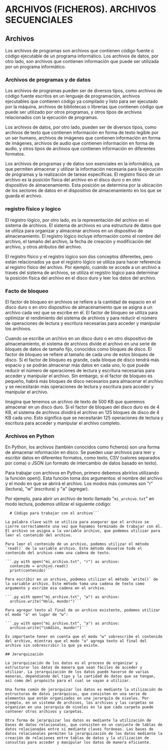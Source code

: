 # **ARCHIVOS (FICHEROS). ARCHIVOS SECUENCIALES**

## Archivos

Los archivos de programas son archivos que contienen código fuente o código ejecutable de un programa informático. Los archivos de datos, por otro lado, son archivos que contienen información que puede ser utilizada por un programa informático.

### Archivos de programas y de datos

Los archivos de programas pueden ser de diversos tipos, como archivos de código fuente escritos en un lenguaje de programación, archivos ejecutables que contienen código ya compilado y listo para ser ejecutado por la máquina, archivos de bibliotecas o librerías que contienen código que puede ser utilizado por otros programas, y otros tipos de archivos relacionados con la ejecución de programas.

Los archivos de datos, por otro lado, pueden ser de diversos tipos, como archivos de texto que contienen información en forma de texto legible por un ser humano, archivos de imágenes que contienen información en forma de imágenes, archivos de audio que contienen información en forma de audio, y otros tipos de archivos que contienen información en diferentes formatos.

Los archivos de programas y de datos son esenciales en la informática, ya que permiten almacenar y utilizar la información necesaria para la ejecución de programas y la realización de tareas específicas.
El registro físico de un archivo es la posición física del archivo en el disco duro o en otro dispositivo de almacenamiento. Esta posición se determina por la ubicación de los sectores de datos en el dispositivo de almacenamiento en los que se guarda el archivo.

### registro físico y logico

El registro lógico, por otro lado, es la representación del archivo en el sistema de archivos. El sistema de archivos es una estructura de datos que se utiliza para organizar y almacenar archivos en un dispositivo de almacenamiento. El registro lógico incluye información como el nombre del archivo, el tamaño del archivo, la fecha de creación y modificación del archivo, y otros atributos del archivo.

El registro físico y el registro lógico son dos conceptos diferentes, pero están relacionados ya que el registro lógico se utiliza para hacer referencia al registro físico del archivo. Por ejemplo, cuando se accede a un archivo a través del sistema de archivos, se utiliza el registro lógico para determinar la posición física del archivo en el disco duro y leer los datos del archivo.

### Facto de bloqueo

El factor de bloqueo en archivos se refiere a la cantidad de espacio en el disco duro o en otro dispositivo de almacenamiento que se asigna a un archivo cada vez que se escribe en él. El factor de bloqueo se utiliza para optimizar el rendimiento del sistema de archivos y para reducir el número de operaciones de lectura y escritura necesarias para acceder y manipular los archivos.

Cuando se escribe un archivo en un disco duro o en otro dispositivo de almacenamiento, el sistema de archivos divide el archivo en una serie de bloques de datos de tamaño fijo, conocidos como bloques de disco. El factor de bloqueo se refiere al tamaño de cada uno de estos bloques de disco. Si el factor de bloqueo es grande, cada bloque de disco tendrá más espacio y se podrán almacenar más datos en cada uno, lo que puede reducir el número de operaciones de lectura y escritura necesarias para acceder y manipular el archivo. Sin embargo, si el factor de bloqueo es pequeño, habrá más bloques de disco necesarios para almacenar el archivo y se necesitarán más operaciones de lectura y escritura para acceder y manipular el archivo.

Imagina que tenemos un archivo de texto de 500 KB que queremos almacenar en un disco duro. Si el factor de bloqueo del disco duro es de 4 KB, el sistema de archivos dividirá el archivo en 125 bloques de disco de 4 KB cada uno. Esto significa que se necesitarán 125 operaciones de lectura y escritura para acceder y manipular el archivo completo.

### Archivos en Python

En Python, los archivos (también conocidos como ficheros) son una forma de almacenar información en disco. Se pueden usar archivos para leer y escribir datos en diferentes formatos, como texto, CSV (valores separados por coma) o JSON (un formato de intercambio de datos basado en texto).

Para trabajar con archivos en Python, primero debemos abrirlos utilizando la función open(). Esta función toma dos argumentos: el nombre del archivo y el modo en que se abrirá el archivo. Los modos más comunes son "r" (lectura), "w" (escritura) y "a" (agregar).

Por ejemplo, para abrir un archivo de texto llamado "```mi_archivo.txt```" en modo lectura, podemos utilizar el siguiente código:

```.pywith open("mi_archivo.txt", "r") as archivo:
  # Código para trabajar con el archivo```

La palabra clave with se utiliza para asegurar que el archivo se cierre correctamente una vez que hayamos terminado de trabajar con él. El archivo se asigna a la variable archivo, que podemos utilizar para leer el contenido del archivo.

Para leer el contenido de un archivo, podemos utilizar el método `read()` de la variable archivo. Este método devuelve todo el contenido del archivo como una cadena de texto.

```.py with open("mi_archivo.txt", "r") as archivo:
  contenido = archivo.read()
  print(contenido)```

Para escribir en un archivo, podemos utilizar el método `write()` de la variable archivo. Este método toma una cadena de texto como argumento y escribe esa cadena en el archivo.

```.py with open("mi_archivo.txt", "w") as archivo:
  archivo.write("Hola, mundo!")```

Para agregar texto al final de un archivo existente, podemos utilizar el modo "a" en lugar de "w":

```.py with open("mi_archivo.txt", "a") as archivo:
  archivo.write("\nAdiós, mundo!")```

Es importante tener en cuenta que el modo "w" sobrescribe el contenido del archivo, mientras que el modo "a" agrega texto al final del archivo sin sobrescribir lo que ya existe.

## Jerarquización

La jerarquización de los datos es el proceso de organizar y estructurar los datos de manera que sean fáciles de acceder y utilizar. La jerarquización de los datos puede hacerse de varias maneras, dependiendo del tipo y la cantidad de datos que se tengan, así como del propósito para el cual se vayan a utilizar.

Una forma común de jerarquizar los datos es mediante la utilización de estructuras de datos jerárquicas, que consisten en una serie de elementos que están organizados en una jerarquía de niveles. Por ejemplo, en un sistema de archivos, los archivos y las carpetas se organizan en una jerarquía de niveles en la que cada carpeta puede contener otros archivos y carpetas.

Otra forma de jerarquizar los datos es mediante la utilización de bases de datos relacionales, que consisten en un conjunto de tablas de datos relacionadas entre sí mediante claves foráneas. Las bases de datos relacionales permiten la jerarquización de los datos mediante la creación de relaciones entre tablas de datos y la utilización de consultas para acceder y manipular los datos de manera eficiente.
